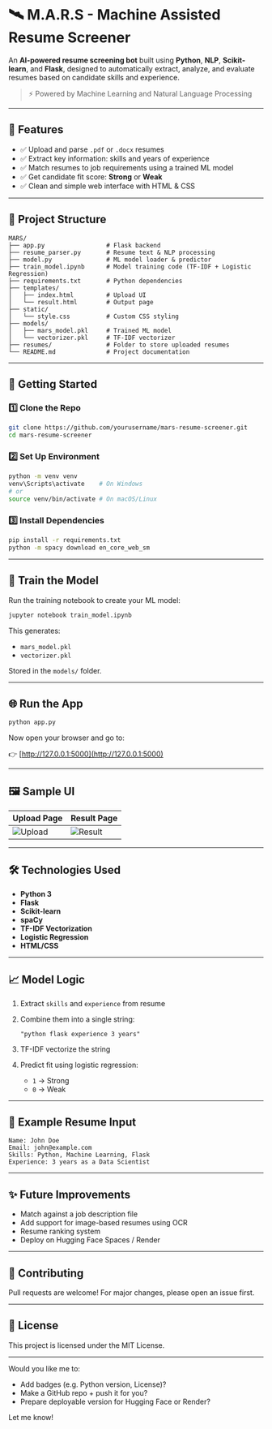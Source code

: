 # 🛰️ M.A.R.S - Machine Assisted Resume Screener

An **AI-powered resume screening bot** built using **Python**, **NLP**, **Scikit-learn**, and **Flask**, designed to automatically extract, analyze, and evaluate resumes based on candidate skills and experience.

> ⚡ Powered by Machine Learning and Natural Language Processing

---

## 📌 Features

* ✅ Upload and parse `.pdf` or `.docx` resumes
* ✅ Extract key information: skills and years of experience
* ✅ Match resumes to job requirements using a trained ML model
* ✅ Get candidate fit score: **Strong** or **Weak**
* ✅ Clean and simple web interface with HTML & CSS

---

## 📂 Project Structure

```
MARS/
├── app.py                 # Flask backend
├── resume_parser.py       # Resume text & NLP processing
├── model.py               # ML model loader & predictor
├── train_model.ipynb      # Model training code (TF-IDF + Logistic Regression)
├── requirements.txt       # Python dependencies
├── templates/
│   ├── index.html         # Upload UI
│   └── result.html        # Output page
├── static/
│   └── style.css          # Custom CSS styling
├── models/
│   ├── mars_model.pkl     # Trained ML model
│   └── vectorizer.pkl     # TF-IDF vectorizer
├── resumes/               # Folder to store uploaded resumes
└── README.md              # Project documentation
```

---

## 🚀 Getting Started

### 1️⃣ Clone the Repo

```bash
git clone https://github.com/yourusername/mars-resume-screener.git
cd mars-resume-screener
```

### 2️⃣ Set Up Environment

```bash
python -m venv venv
venv\Scripts\activate    # On Windows
# or
source venv/bin/activate # On macOS/Linux
```

### 3️⃣ Install Dependencies

```bash
pip install -r requirements.txt
python -m spacy download en_core_web_sm
```

---

## 🧠 Train the Model

Run the training notebook to create your ML model:

```bash
jupyter notebook train_model.ipynb
```

This generates:

* `mars_model.pkl`
* `vectorizer.pkl`

Stored in the `models/` folder.

---

## 🌐 Run the App

```bash
python app.py
```

Now open your browser and go to:

👉 [http://127.0.0.1:5000](http://127.0.0.1:5000)

---

## 🖼️ Sample UI

| Upload Page                                                           | Result Page                                                              |
| --------------------------------------------------------------------- | ------------------------------------------------------------------------ |
| ![Upload](https://via.placeholder.com/400x200.png?text=Upload+Resume) | ![Result](https://via.placeholder.com/400x200.png?text=Screening+Result) |

---

## 🛠️ Technologies Used

* **Python 3**
* **Flask**
* **Scikit-learn**
* **spaCy**
* **TF-IDF Vectorization**
* **Logistic Regression**
* **HTML/CSS**

---

## 📈 Model Logic

1. Extract `skills` and `experience` from resume
2. Combine them into a single string:

   ```
   "python flask experience 3 years"
   ```
3. TF-IDF vectorize the string
4. Predict fit using logistic regression:

   * `1` → Strong
   * `0` → Weak

---

## 📑 Example Resume Input

```
Name: John Doe  
Email: john@example.com  
Skills: Python, Machine Learning, Flask  
Experience: 3 years as a Data Scientist
```

---

## ✨ Future Improvements

* Match against a job description file
* Add support for image-based resumes using OCR
* Resume ranking system
* Deploy on Hugging Face Spaces / Render

---

## 🙌 Contributing

Pull requests are welcome! For major changes, please open an issue first.

---

## 📜 License

This project is licensed under the MIT License.

---

Would you like me to:

* Add badges (e.g. Python version, License)?
* Make a GitHub repo + push it for you?
* Prepare deployable version for Hugging Face or Render?

Let me know!
